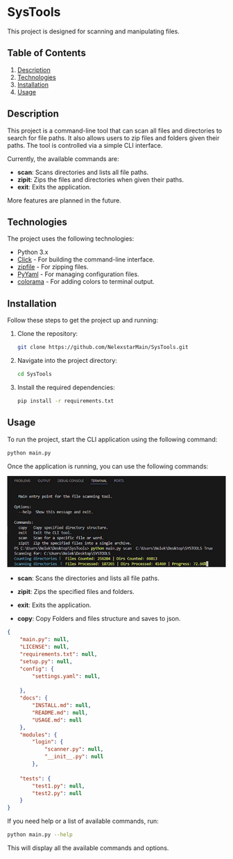 # SysTools

This project is designed for scanning and manipulating files.

## Table of Contents
1. [Description](#description)
2. [Technologies](#technologies)
3. [Installation](#installation)
4. [Usage](#usage)


## Description

This project is a command-line tool that can scan all files and directories to search for file paths. It also allows users to zip files and folders given their paths. The tool is controlled via a simple CLI interface.

Currently, the available commands are:

- **scan**: Scans directories and lists all file paths.
- **zipit**: Zips the files and directories when given their paths.
- **exit**: Exits the application.

More features are planned in the future.

## Technologies

The project uses the following technologies:

- Python 3.x
- [Click](https://click.palletsprojects.com/) - For building the command-line interface.
- [zipfile](https://docs.python.org/3/library/zipfile.html) - For zipping files.
- [PyYaml](https://pyyaml.org/) - For managing configuration files.
- [colorama](https://pypi.org/project/colorama/) - For adding colors to terminal output.

## Installation

Follow these steps to get the project up and running:

1. Clone the repository:
    ```bash
    git clone https://github.com/NelexstarMain/SysTools.git
    ```

2. Navigate into the project directory:
    ```bash
    cd SysTools
    ```

3. Install the required dependencies:
    ```bash
    pip install -r requirements.txt
    ```

## Usage

To run the project, start the CLI application using the following command:

```bash
python main.py

```

Once the application is running, you can use the following commands:

![scan](/assets/scan.gif)

- **scan**: Scans the directories and lists all file paths.


- **zipit**: Zips the specified files and folders.

- **exit**: Exits the application.

- **copy**: Copy Folders and files structure and saves to json.

```json
{
    "main.py": null,
    "LICENSE": null,
    "requirements.txt": null,
    "setup.py": null,
    "config": {
        "settings.yaml": null,
        
    },
    "docs": {
        "INSTALL.md": null,
        "README.md": null,
        "USAGE.md": null
    },
    "modules": {
        "login": {
            "scanner.py": null,
            "__init__.py": null
        },

    "tests": {
        "test1.py": null,
        "test2.py": null
    }
}

```



If you need help or a list of available commands, run:


```bash
python main.py --help
```

This will display all the available commands and options.


